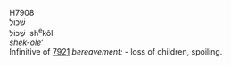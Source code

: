 <body>
  <p>H7908<br>  שׁכול  <br> שְׁכוֹל  ‎  sh<sup>e</sup>kôl  <br><i>shek-ole‘ </i><br>Infinitive of <a href="h7921.htm">7921</a>  <i>bereavement: - </i>loss of children, spoiling.<br></p>
 </body>